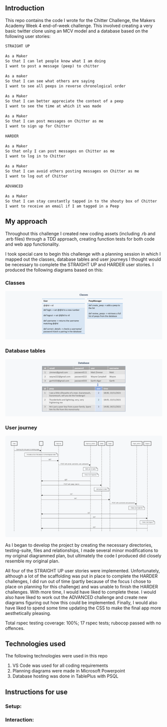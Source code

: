 Introduction
---------
This repo contains the code I wrote for the Chitter Challenge, the Makers Academy Week 4 end-of-week challenge. This involved creating a very basic twitter clone using an MCV model and a database based on the following user stories:
```
STRAIGHT UP

As a Maker
So that I can let people know what I am doing  
I want to post a message (peep) to chitter

As a maker
So that I can see what others are saying  
I want to see all peeps in reverse chronological order

As a Maker
So that I can better appreciate the context of a peep
I want to see the time at which it was made

As a Maker
So that I can post messages on Chitter as me
I want to sign up for Chitter

HARDER

As a Maker
So that only I can post messages on Chitter as me
I want to log in to Chitter

As a Maker
So that I can avoid others posting messages on Chitter as me
I want to log out of Chitter

ADVANCED

As a Maker
So that I can stay constantly tapped in to the shouty box of Chitter
I want to receive an email if I am tagged in a Peep
```

My approach
---------
Throughout this challenge I created new coding assets (including .rb and .erb files) through a TDD approach, creating function tests for both code and web app functionality.

I took special care to begin this challenge with a planning session in which I mapped out the classes, database tables and user journeys I thought would be necessary to complete the STRAIGHT UP and HARDER user stories. I produced the following diagrams based on this:

### Classes
![Classes](media/Week-4_Classes.png "Classes")

### Database tables
![Tables](media/Week-4_Database.png "Database tables")

### User journey
![Journey](media/Week-4_User_journey.png "User journey")

As I began to develop the project by creating the necessary directories, testing-suite, files and relationships, I made several minor modifications to my original diagrammed plan, but ultimately the code I produced did closely resemble my original plan.

All four of the STRAIGHT UP user stories were implemented. Unfortunately, although a lot of the scaffolding was put in place to complete the HARDER challenges, I did run out of time (partly because of the focus I chose to place on planning for this challenge) and was unable to finish the HARDER challenges. With more time, I would have liked to complete these. I would also have liked to work out the ADVANCED challenge and create new diagrams figuring out how this could be implemented. Finally, I would also have liked to spend some time updating the CSS to make the final app more aesthetically pleasing.

Total rspec testing coverage: 100%; 17 rspec tests; rubocop passed with no offences.

Technologies used
---------
The following technologies were used in this repo
1) VS Code was used for all coding requirements
2) Planning diagrams were made in Microsoft Powerpoint
3) Database hosting was done in TablePlus with PSQL


Instructions for use
---------
### Setup:

### Interaction:

